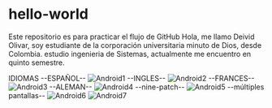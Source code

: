 # hello-world
Este repositorio es para practicar el flujo de GitHub
Hola, me llamo Deivid Olivar, soy estudiante de la corporación universitaria minuto de Dios, desde Colombia.
estudio ingenieria de Sistemas, actualmente me encuentro en quinto semestre.

IDIOMAS
--ESPAÑOL--
![Android1](https://github.com/user-attachments/assets/2fa48d6d-c0c8-4564-91f4-c7257453e535)
--INGLES--
![Android2](https://github.com/user-attachments/assets/69b708e3-8587-407b-8b8b-14a62866bf9f)
--FRANCES--
![Android3](https://github.com/user-attachments/assets/28086066-6d2d-4448-be95-614f14b7ef6a)
--ALEMAN--
![Android4](https://github.com/user-attachments/assets/fc819015-26e7-470f-a1ad-ab9cf143caf5)
--nine-patch--
![Android5](https://github.com/user-attachments/assets/ebdd8d4f-44f4-482b-b6bf-56cb805fc757)
--múltiples pantallas--
![Android6](https://github.com/user-attachments/assets/4ecf3a4d-d136-4c88-a538-85f2cd12a3ca)
![Android7](https://github.com/user-attachments/assets/64feb300-d38b-4425-b22a-681c952c67af)
